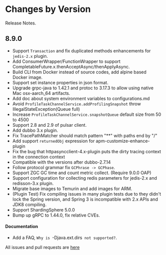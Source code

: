 Changes by Version
==================
Release Notes.

8.9.0
------------------

* Support `Transaction` and fix duplicated methods enhancements for `jedis-2.x` plugin.
* Add ConsumerWrapper/FunctionWrapper to support CompletableFuture.x.thenAcceptAsync/thenApplyAsync.
* Build CLI from Docker instead of source codes, add alpine based Docker image.
* Support set instance properties in json format.
* Upgrade grpc-java to 1.42.1 and protoc to 3.17.3 to allow using native Mac osx-aarch_64 artifacts.
* Add doc about system environment variables to configurations.md
* Avoid `ProfileTaskChannelService.addProfilingSnapshot` throw IllegalStateException(Queue full)
* Increase `ProfileTaskChannelService.snapshotQueue` default size from 50 to 4500
* Support 2.8 and 2.9 of pulsar client.
* Add dubbo 3.x plugin.
* Fix TracePathMatcher should match pattern "**" with paths end by "/"
* Add support `returnedObj` expression for apm-customize-enhance-plugin
* Fix the bug that httpasyncclient-4.x-plugin puts the dirty tracing context in the connection context
* Compatible with the versions after dubbo-2.7.14
* Follow protocol grammar fix `GCPhrase -> GCPhase`.
* Support ZGC GC time and count metric collect. (Require 9.0.0 OAP)
* Support configuration for collecting redis parameters for jedis-2.x and redisson-3.x plugin.
* Migrate base images to Temurin and add images for ARM.
* (Plugin Test) Fix compiling issues in many plugin tests due to they didn't lock the Spring version, and Spring 3 is
  incompatible with 2.x APIs and JDK8 compiling.
* Support ShardingSphere 5.0.0
* Bump up gRPC to 1.44.0, fix relative CVEs.

#### Documentation

* Add a FAQ, `Why is `-Djava.ext.dirs` not supported?`.

All issues and pull requests are [here](https://github.com/apache/skywalking-java/milestone/2?closed=1)
